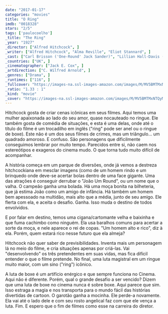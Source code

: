 ```yaml
---
date: "2017-01-17"
categories: "movies"
title: "O Ring"
imdb: "0018328"
stars: "2/5"
tags: ['paulocoelho']
_title: "The Ring"
_year: "1927"
_director: ["Alfred Hitchcock", ]
_writer: ["Alfred Hitchcock", "Alma Reville", "Eliot Stannard", ]
_cast: ["Carl Brisson ('One-Round' Jack Sander)", "Lillian Hall-Davis (The Girl)", "Ian Hunter (Bob Corby)", "Forrester Harvey (The Promoter)", "Harry Terry (The Showman)", "Gordon Harker (Jack's Trainer)", "Eugene Corri (Himself - Referee)", "Charles Farrell (Second)", "Clare Greet (Fortune Teller)", ]
_countries: ["UK", ]
_cinematographer: ["Jack E. Cox", ]
_artdirection: ["C. Wilfred Arnold", ]
_genres: ["Drama", ]
_runtimes: ["116", ]
_fullcover: "https://images-na.ssl-images-amazon.com/images/M/MV5BMTMxNTQyMTY4MF5BMl5BanBnXkFtZTcwNjY5OTY1NQ@@._V1._CR97.88333129882812,40.53334045410156,159,404._SX55_SY140_.jpg"
_ratio: "1.33 : 1"
_kind: "movie"
_cover: "https://images-na.ssl-images-amazon.com/images/M/MV5BMTMxNTQyMTY4MF5BMl5BanBnXkFtZTcwNjY5OTY1NQ@@._V1._CR97.88333129882812,40.53334045410156,159,404._SX55_SY140_.jpg"
---
```

Hitchcock gosta de criar cenas icônicas em seus filmes. Aqui temos uma mulher apaixonada ao lado do seu amor, quase nocauteado no ringue. Ele também gosta de comédia de situações, e esta é uma delas, onde até o título do filme é um trocadilho em inglês ("ring" pode ser anel ou o ringue de boxe). Este não é um dos seus filmes de crimes, mas um triângulo... um quadrado amoroso. E confuso. São personagens que dificilmente conseguimos lembrar por muito tempo. Parecidos entre si, não caem nos estereótipos e exageros do cinema mudo. O que torna tudo muito difícil de acompanhar.

A história começa em um parque de diversões, onde já vemos a destreza hitchcockiana em mesclar imagens (como de um homem rindo e um brinquedo onde deve-se acertar bolas dentro de uma face gigante. Uma das atrações é conseguir derrubar o "João Um Round", ou um nome que o valha. O campeão ganha uma bolada. Há uma moça bonita na bilheteria, que já estima João como um amigo de infância. Há também um homem bem apessoado na multidão, mais alto que a média, junto de seu amigo. Ele flerta com ela, e aceita o desafio. Ganha. Isso muda o destino de todos envolvidos.

E por falar em destino, temos uma cigana/cartomante velha e baixinha e que fuma cachimbo como ninguém. Ela usa baralhos comuns para acertar a sorte da moça, e nele aparece o rei de copas. "Um homem alto e rico", diz à ela. Porém, quem estará rico nesse futuro que ela almeja?

Hitchcock não quer saber de previsibilidades. Inventa mais um personagem lá no meio do filme, e cria situações apenas por criá-las. Vai "desenvolvendo" os três pretendentes em suas vidas, mas fica difícil entender o que o filme pretende. No final, uma luta magistral em um ringue muito maior, com um sino ("ring") icônico.

A luta de boxe é um artifício enérgico e que sempre funciona no Cinema. Aqui não é diferente. Porém, qual o grande desafio a ser vencido? Dizem que uma luta de boxe no cinema nunca é sobre boxe. Aqui parece que sim. Isso estraga a magia e nos transporta para o mundo fácil das histórias divertidas de cartoon. O garotão ganha a mocinha. Ele perde-a novamente. Ela vai até o lado dele e com seu rosto angelical faz com que ele vença a luta. Fim. E espero que o fim de filmes como esse na carreira do diretor.
